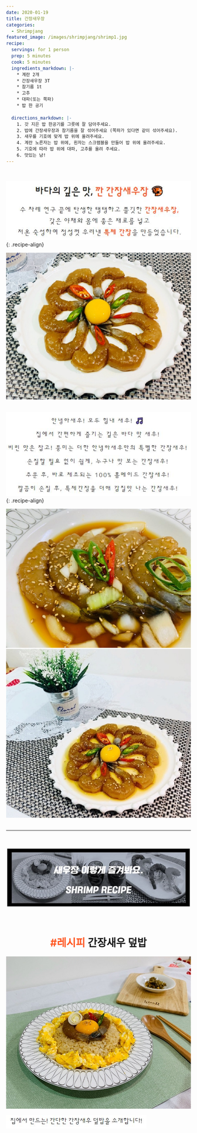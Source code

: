 ```yaml
---
date: 2020-01-19
title: 간장새우장
categories:
  - Shrimpjang
featured_image: /images/shrimpjang/shrimp1.jpg
recipe:
  servings: for 1 person
  prep: 5 minutes
  cook: 5 minutes
  ingredients_markdown: |-
    * 계란 2개
    * 간장새우장 3T
    * 참기름 1t
    * 고추
    * 대파(또는 쪽파)
    * 밥 한 공기

  directions_markdown: |-
    1. 갓 지은 밥 한공기를 그릇에 잘 담아주세요.
    2. 밥에 간장새우장과 참기름을 잘 섞어주세요 (쪽파가 있다면 같이 섞어주세요).
    3. 새우를 기호에 맞게 밥 위에 올려주세요.
    4. 계란 노른자는 밥 위에, 흰자는 스크램블을 만들어 밥 위에 올려주세요.
    5. 기호에 따라 밥 위에 대파, 고추를 올려 주세요.
    6. 맛있는 냠!
---
```

<br>

<!-- text1.JPG 원본
<center>
<h1>바다의 깊은 맛, <span style= "color: #ff5722;"> 깐 간장새우장 &#x1F990;</span></h1>
<p style="line-height: 1.7em; letter-spacing: 1.5px; font-size: 1.2em;">수 차례 연구 끝에 탄생한 탱탱하고 쫄깃한 <span style= "color: #ff5722;"><b> 간장새우장,</b></span><br>
갖은 야채와 몸에 좋은 재료를 넣고<br>
저온 숙성하여 정성껏 우려낸 <span style= "color: #ff5722;"><b>특제 간장</b></span>을 만들었습니다.</p>
</center>
-->

![GANJANG](/images/shrimpjang/text1.JPG "바다의 깊은 맛, 간장새우장"){: .recipe-align}
<br>

![GANJANG](/images/shrimpjang/gan1.jpg "간장새우장1")  
<br>

<!-- text2.JPG 원본
<center>
    <p style="line-height: 2.3em; letter-spacing: 3px">안녕하새우! 모두 힘내 새우! &#x1F3B5;<br>
        집에서 간편하게 즐기는 깊은 바다 맛 새우!<br>
        비린 맛은 잡고! 풍미는 더한 안녕하새우만의 특별한 간장새우!<br>
        손질할 필요 없이 쉽게, 누구나 맛 보는 간장새우!<br>
        주문 후, 바로 제조되는 100% 홈메이드 간장새우!<br>
        깔끔히 손질 후, 특제간장을 더해 감칠맛 나는 간장새우!<br>
    </p>
</center>
-->


![GANJANG](/images/shrimpjang/text2.JPG "안녕하새우! 모두 힘내 새우!"){: .recipe-align}
<br>

![GANJANG](/images/shrimpjang/gan2.jpg "간장새우장2")  
![GANJANG](/images/shrimpjang/gan3.jpg "간장새우장3")  
<br>

---

<br>

![RECIPES](/images/shrimpjang/recipe.JPG "레시피")  

<br>
<center>
  <h1><span style= "color: #ff5722;">#레시피</span> 간장새우 덮밥</h1>
</center>
 
![RECIPES](/images/shrimpjang/gan4.jpg "간장새우 덮밥")  
  

![RECIPES](/images/shrimpjang/text5.JPG) 


